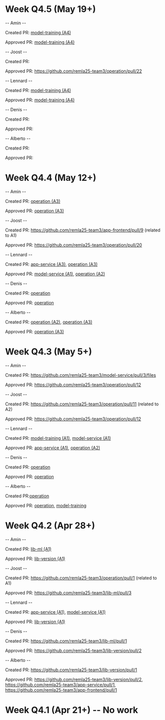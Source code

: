 # Week Q4.5 (May 19+)

-- Amin --

Created PR: [model-training (A4)](https://github.com/remla25-team3/model-training/pull/4)

Approved PR: [model-training (A4)](https://github.com/remla25-team3/model-training/pull/3)

-- Joost --

Created PR:

Approved PR: https://github.com/remla25-team3/operation/pull/22

-- Lennard --

Created PR: [model-training (A4)](https://github.com/remla25-team3/model-training/pull/3)

Approved PR: [model-training (A4)](https://github.com/remla25-team3/model-training/pull/4#pullrequestreview-2863448921)

-- Denis --

Created PR:

Approved PR:

-- Alberto --

Created PR:

Approved PR:


# Week Q4.4 (May 12+)

-- Amin --

Created PR: [operation (A3)](https://github.com/remla25-team3/operation/pull/21)

Approved PR: [operation (A3)](https://github.com/remla25-team3/operation/pull/23)

-- Joost --

Created PR: https://github.com/remla25-team3/app-frontend/pull/9 (related to A1)

Approved PR: https://github.com/remla25-team3/operation/pull/20

-- Lennard --

Created PR: [app-service (A3)](https://github.com/remla25-team3/app-service/pull/6), [operation (A3)](https://github.com/remla25-team3/operation/pull/20)

Approved PR: [model-service (A1)](https://github.com/remla25-team3/model-service/pull/7#pullrequestreview-2843748825), [operation (A2)](https://github.com/remla25-team3/operation/pull/19#pullrequestreview-2847539190)

-- Denis --

Created PR: [operation](https://github.com/remla25-team3/operation/pull/24)

Approved PR: [operation](https://github.com/remla25-team3/operation/pull/19)

-- Alberto --

Created PR: [operation (A2)](https://github.com/remla25-team3/operation/pull/19), [operation (A3)](https://github.com/remla25-team3/operation/pull/23)

Approved PR: [operation (A3)](https://github.com/remla25-team3/operation/pull/21)


# Week Q4.3 (May 5+)

-- Amin --

Created PR: https://github.com/remla25-team3/model-service/pull/3/files

Approved PR: https://github.com/remla25-team3/operation/pull/12

-- Joost --

Created PR: https://github.com/remla25-team3/operation/pull/11 (related to A2)

Approved PR: https://github.com/remla25-team3/operation/pull/12 

-- Lennard --

Created PR: [model-training (A1)](https://github.com/remla25-team3/model-training/pull/1), [model-service (A1)](https://github.com/remla25-team3/model-service/pull/4)

Approved PR: [app-service (A1)](https://github.com/remla25-team3/app-service/pull/3#pullrequestreview-2831484638), [operation (A2)](https://github.com/remla25-team3/operation/pull/12)

-- Denis --

Created PR: [operation](https://github.com/remla25-team3/operation/pull/15)

Approved PR: [operation](https://github.com/remla25-team3/operation/pull/12)

-- Alberto --

Created PR:[operation](https://github.com/remla25-team3/operation/pull/12)

Approved PR: [operation](https://github.com/remla25-team3/operation/pull/11),  [model-training](https://github.com/remla25-team3/model-training/pull/1)


# Week Q4.2 (Apr 28+)

-- Amin --

Created PR: [lib-ml (A1)](https://github.com/remla25-team3/lib-ml/pull/3)

Approved PR: [lib-version (A1)](https://github.com/remla25-team3/lib-version/pull/1)

-- Joost --

Created PR: https://github.com/remla25-team3/operation/pull/1 (related to A1)

Approved PR: https://github.com/remla25-team3/lib-ml/pull/3

-- Lennard --

Created PR: [app-service (A1)](https://github.com/remla25-team3/app-service/pull/1), [model-service (A1)](https://github.com/remla25-team3/model-service/pull/1)

Approved PR: [lib-version (A1)](https://github.com/remla25-team3/lib-version/pull/1)

-- Denis --

Created PR: https://github.com/remla25-team3/lib-ml/pull/1

Approved PR: https://github.com/remla25-team3/lib-version/pull/2

-- Alberto --

Created PR: https://github.com/remla25-team3/lib-version/pull/1

Approved PR: https://github.com/remla25-team3/lib-version/pull/2, https://github.com/remla25-team3/app-service/pull/1, https://github.com/remla25-team3/app-frontend/pull/1


# Week Q4.1 (Apr 21+) -- No work

